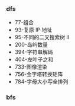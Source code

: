 
### dfs
- 77-组合
- 93-复原 IP 地址
- 95-不同的二叉搜索树 II
- 200-岛屿数量
- 394-字符串解码
- 404-左叶子之和
- 733-图像渲染
- 756-金字塔转换矩阵
- 784-字母大小写全排列


### bfs